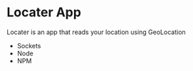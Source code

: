 Locater App
============

Locater is an app that reads your location using GeoLocation


  * Sockets
  * Node
  * NPM
